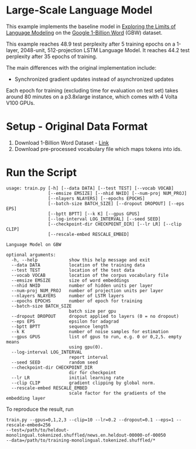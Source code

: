 # Large-Scale Language Model
This example implements the baseline model in
[Exploring the Limits of Language Modeling](https://arxiv.org/abs/1602.02410) on the
[Google 1-Billion Word](https://github.com/ciprian-chelba/1-billion-word-language-modeling-benchmark) (GBW) dataset.

This example reaches 48.9 test perplexity after 5 training epochs on a 1-layer, 2048-unit, 512-projection LSTM Language Model.
It reaches 44.2 test perplexity after 35 epochs of training.

The main differences with the original implementation include:
* Synchronized gradient updates instead of asynchronized updates

Each epoch for training (excluding time for evaluation on test set) takes around 80 minutes on a p3.8xlarge instance, which comes with 4 Volta V100 GPUs.

# Setup - Original Data Format
1. Download 1-Billion Word Dataset - [Link](http://www.statmt.org/lm-benchmark/1-billion-word-language-modeling-benchmark-r13output.tar.gz)
2. Download pre-processed vocabulary file which maps tokens into ids.

# Run the Script
```
usage: train.py [-h] [--data DATA] [--test TEST] [--vocab VOCAB]
                [--emsize EMSIZE] [--nhid NHID] [--num-proj NUM_PROJ]
                [--nlayers NLAYERS] [--epochs EPOCHS]
                [--batch-size BATCH_SIZE] [--dropout DROPOUT] [--eps EPS]
                [--bptt BPTT] [--k K] [--gpus GPUS]
                [--log-interval LOG_INTERVAL] [--seed SEED]
                [--checkpoint-dir CHECKPOINT_DIR] [--lr LR] [--clip CLIP]
                [--rescale-embed RESCALE_EMBED]

Language Model on GBW

optional arguments:
  -h, --help            show this help message and exit
  --data DATA           location of the training data
  --test TEST           location of the test data
  --vocab VOCAB         location of the corpus vocabulary file
  --emsize EMSIZE       size of word embeddings
  --nhid NHID           number of hidden units per layer
  --num-proj NUM_PROJ   number of projection units per layer
  --nlayers NLAYERS     number of LSTM layers
  --epochs EPOCHS       number of epoch for training
  --batch-size BATCH_SIZE
                        batch size per gpu
  --dropout DROPOUT     dropout applied to layers (0 = no dropout)
  --eps EPS             epsilon for adagrad
  --bptt BPTT           sequence length
  --k K                 number of noise samples for estimation
  --gpus GPUS           list of gpus to run, e.g. 0 or 0,2,5. empty means
                        using gpu(0).
  --log-interval LOG_INTERVAL
                        report interval
  --seed SEED           random seed
  --checkpoint-dir CHECKPOINT_DIR
                        dir for checkpoint
  --lr LR               initial learning rate
  --clip CLIP           gradient clipping by global norm.
  --rescale-embed RESCALE_EMBED
                        scale factor for the gradients of the embedding layer
```

To reproduce the result, run
```
train.py --gpus=0,1,2,3 --clip=10 --lr=0.2 --dropout=0.1 --eps=1 --rescale-embed=256
--test=/path/to/heldout-monolingual.tokenized.shuffled/news.en.heldout-00000-of-00050
--data=/path/to/training-monolingual.tokenized.shuffled/*
```
